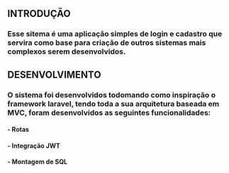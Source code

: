 ## INTRODUÇÃO
### Esse sitema é uma aplicação simples de login e cadastro que servira como base para criação de outros sistemas mais complexos serem desenvolvidos.
## DESENVOLVIMENTO
### O sistema foi desenvolvidos todomando como inspiração o framework laravel, tendo toda a sua arquitetura baseada em MVC, foram desenvolvidos as seguintes funcionalidades:
#### - Rotas
#### - Integração JWT
#### - Montagem de SQL

